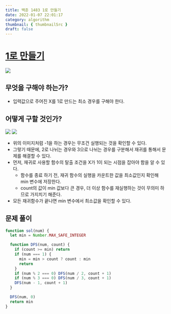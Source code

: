 ```yaml
---
title: 백준 1483 1로 만들기
date: 2022-01-07 22:01:17
category: algorithm
thumbnail: { thumbnailSrc }
draft: false
---
```


# [1로 만들기](https://www.acmicpc.net/problem/1463)

![](https://i.ibb.co/K5q96PC/2022-01-07-10-51-29.png)

## 무엇을 구해야 하는가?

- 입력값으로 주어진 X를 1로 만드는 최소 경우를 구해야 한다.

## 어떻게 구할 것인가?

![](https://i.ibb.co/J2GsCMQ/ex1.jpg)
![](https://i.ibb.co/LhhHtkb/ex2.jpg)

- 위의 이미지처럼 -1을 하는 경우는 무조건 실행되는 것을 확인할 수 있다.
- 그렇기 때문에, 2로 나뉘는 경우와 3으로 나뉘는 경우를 구분해서 재귀를 통해서 문제를 해결할 수 있다.
- 먼저, 재귀로 사용할 함수의 탈출 조건을 X가 1이 되는 시점을 잡아야 함을 알 수 있다.
  - 함수를 종료 하기 전, 재귀 함수의 실행을 카운트한 값을 최소값인지 확인해 min 변수에 저장한다.
  - count의 값이 min 값보다 큰 경우, 더 이상 함수를 재실행하는 것이 무의미 하므로 가지치기 해준다.
- 모든 재귀함수가 끝나면 min 변수에서 최소값을 확인할 수 있다.

## 문제 풀이

```js
function sol(num) {
  let min = Number.MAX_SAFE_INTEGER

  function DFS(num, count) {
    if (count >= min) return
    if (num === 1) {
      min = min > count ? count : min
      return
    }
    if (num % 2 === 0) DFS(num / 2, count + 1)
    if (num % 3 === 0) DFS(num / 3, count + 1)
    DFS(num - 1, count + 1)
  }

  DFS(num, 0)
  return min
}
```
